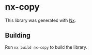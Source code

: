 # nx-copy

This library was generated with [Nx](https://nx.dev).

## Building

Run `nx build nx-copy` to build the library.
